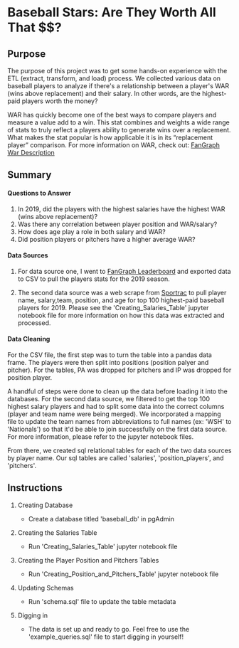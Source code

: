 # Baseball Stars: Are They Worth All That $$?

## Purpose
The purpose of this project was to get some hands-on experience with the ETL (extract, transform, and load) process. We collected various data on baseball players to analyze if there's a relationship between a player's WAR (wins above replacement) and their salary. In other words, are the highest-paid players worth the money?

WAR has quickly become one of the best ways to compare players and measure a value add to a win. This stat combines and weights a wide range of stats to truly reflect a players ability to generate wins over a replacement. What makes the stat popular is how applicable it is in its “replacement player” comparison. For more information on WAR, check out: [FanGraph War Description](https://library.fangraphs.com/misc/war/)


## Summary

#### Questions to Answer

1. In 2019, did the players with the highest salaries have the highest WAR (wins above replacement)?
2. Was there any correlation between player position and WAR/salary?
3. How does age play a role in both salary and WAR?
3. Did position players or pitchers have a higher average WAR?


#### Data Sources
1. For data source one, I went to [FanGraph Leaderboard](https://www.fangraphs.com/leaders.aspx?pos=all&stats=bat&lg=all&qual=y&type=8&season=2019&month=0&season1=2019&ind=0) and exported data to CSV to pull the players stats for the 2019 season. 

1. The second data source was a web scrape from [Sportrac](https://www.spotrac.com/mlb/rankings/2019/salary/) to pull player name, salary,team, position, and age for top 100 highest-paid baseball players for 2019. Please see the 'Creating_Salaries_Table' jupyter notebook file for more information on how this data was extracted and processed.



#### Data Cleaning

For the CSV file, the first step was to turn the table into a pandas data frame. The players were then split into positions (position palyer and pitcher). For the tables, PA was dropped for pitchers and IP was dropped for position player. 

A handful of steps were done to clean up the data before loading it into the databases. For the second data source, we filtered to get the top 100 highest salary players and had to split some data into the correct columns (player and team name were being merged). We incorporated a mapping file to update the team names from abbreviations to full names (ex: 'WSH' to 'Nationals') so that it'd be able to join successfully on the first data source. For more information, please refer to the jupyter notebook files.

From there, we created sql relational tables for each of the two data sources by player name. Our sql tables are  called 'salaries', 'position_players', and 'pitchers'.



## Instructions

1. Creating Database
   - Create a database titled 'baseball_db' in pgAdmin

2. Creating the Salaries Table
   - Run 'Creating_Salaries_Table' jupyter notebook file

3. Creating the Player Position and Pitchers Tables
   - Run 'Creating_Position_and_Pitchers_Table' jupyter notebook file

4. Updating Schemas
   - Run 'schema.sql' file to update the table metadata

5. Digging in
   - The data is set up and ready to go. Feel free to use the 'example_queries.sql' file to start digging in yourself!
